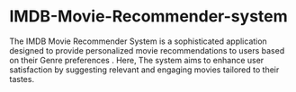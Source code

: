 # IMDB-Movie-Recommender-system
The IMDB Movie Recommender System is a sophisticated application designed to provide personalized movie recommendations to users based on their Genre preferences . Here, The system aims to enhance user satisfaction by suggesting relevant and engaging movies tailored to their tastes.
